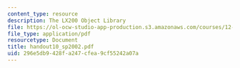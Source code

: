 ```yaml
---
content_type: resource
description: The LX200 Object Library
file: https://ol-ocw-studio-app-production.s3.amazonaws.com/courses/12-409-hands-on-astronomy-observing-stars-and-planets-spring-2002/296e5db9428fa247cfea9cf55242a07a_handout10_sp2002.pdf
file_type: application/pdf
resourcetype: Document
title: handout10_sp2002.pdf
uid: 296e5db9-428f-a247-cfea-9cf55242a07a
---
```

